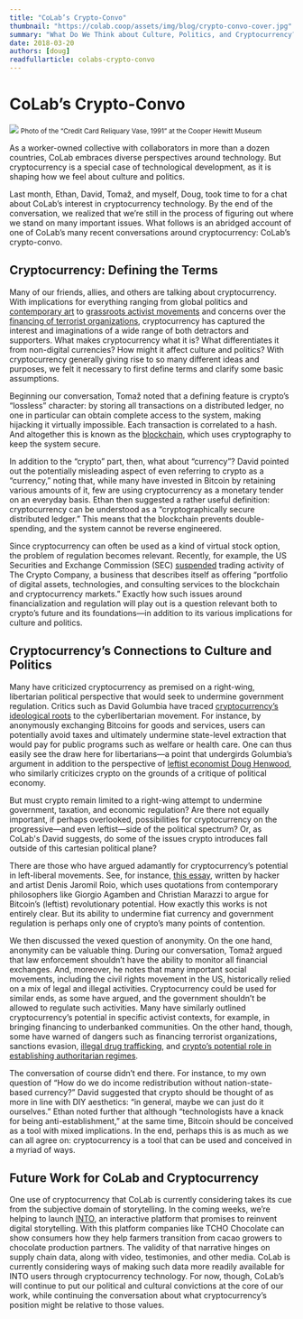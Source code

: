 ```yaml
---
title: "CoLab’s Crypto-Convo"
thumbnail: "https://colab.coop/assets/img/blog/crypto-convo-cover.jpg"
summary: "What Do We Think about Culture, Politics, and Cryptocurrency?"
date: 2018-03-20
authors: [doug]
readfullarticle: colabs-crypto-convo
---
```


# CoLab’s Crypto-Convo

<img src="/assets/img/blog/crypto-convo-cover.jpg" class="center-element">
<small>Photo of the “Credit Card Reliquary Vase, 1991” at the Cooper Hewitt Museum</small>

As a worker-owned collective with collaborators in more than a dozen countries, CoLab embraces diverse perspectives around technology. But cryptocurrency is a special case of technological development, as it is shaping how we feel about culture and politics.

Last month, Ethan, David, Tomaž, and myself, Doug, took time to for a chat about CoLab’s interest in cryptocurrency technology. By the end of the conversation, we realized that we’re still in the process of figuring out where we stand on many important issues. What follows is an abridged account of one of CoLab’s many recent conversations around cryptocurrency: CoLab’s crypto-convo.

## Cryptocurrency: Defining the Terms

Many of our friends, allies, and others are talking about cryptocurrency. With implications for everything ranging from global politics and <a href="https://www.artnome.com/news/2018/1/6/untangling-the-richard-prince-blockchain-scam" target="_blank" rel="noopener noreferrer">contemporary art</a> to <a href="https://wagingnonviolence.org/feature/bitcoin-activists-need-know/" target="_blank" rel="noopener noreferrer">grassroots activist movements</a> and concerns over the <a href="http://www.washingtonexaminer.com/the-dark-side-of-bitcoin-terror-financing-and-sanctions-evasion/article/2646118" target="_blank" rel="noopener noreferrer">financing of terrorist organizations</a>, cryptocurrency has captured the interest and imaginations of a wide range of both detractors and supporters. What makes cryptocurrency what it is? What differentiates it from non-digital currencies? How might it affect culture and politics? With cryptocurrency generally giving rise to so many different ideas and purposes, we felt it necessary to first define terms and clarify some basic assumptions.

Beginning our conversation, Tomaž noted that a defining feature is crypto’s “lossless” character: by storing all transactions on a distributed ledger, no one in particular can obtain complete access to the system, making hijacking it virtually impossible. Each transaction is correlated to a hash. And altogether this is known as the <a href="https://en.wikipedia.org/wiki/Blockchain" target="_blank" rel="noopener noreferrer">blockchain</a>, which uses cryptography to keep the system secure.

In addition to the “crypto” part, then, what about “currency”? David pointed out the potentially misleading aspect of even referring to crypto as a “currency,” noting that, while many have invested in Bitcoin by retaining various amounts of it, few are using cryptocurrency as a monetary tender on an everyday basis. Ethan then suggested a rather useful definition: cryptocurrency can be understood as a “cryptographically secure distributed ledger.” This means that the blockchain prevents double-spending, and the system cannot be reverse engineered.

Since cryptocurrency can often be used as a kind of virtual stock option, the problem of regulation becomes relevant. Recently, for example, the US Securities and Exchange Commission (SEC) <a href="http://money.cnn.com/2017/12/19/investing/bitcoin-crytpocurrencies-sec-bubble/index.html" target="_blank" rel="noopener noreferrer">suspended</a> trading activity of The Crypto Company, a business that describes itself as offering “portfolio of digital assets, technologies, and consulting services to the blockchain and cryptocurrency markets.” Exactly how such issues around financialization and regulation will play out is a question relevant both to crypto’s future and its foundations—in addition to its various implications for culture and politics.

## Cryptocurrency’s Connections to Culture and Politics

Many have criticized cryptocurrency as premised on a right-wing, libertarian political perspective that would seek to undermine government regulation. Critics such as David Golumbia have traced <a href="https://www.upress.umn.edu/book-division/books/the-politics-of-bitcoin" target="_blank" rel="noopener noreferrer">cryptocurrency’s ideological roots</a> to the cyberlibertarian movement. For instance, by anonymously exchanging Bitcoins for goods and services, users can potentially avoid taxes and ultimately undermine state-level extraction that would pay for public programs such as welfare or health care. One can thus easily see the draw here for libertarians—a point that undergirds Golumbia’s argument in addition to the perspective of <a href="https://jacobinmag.com/2017/12/bitcoin-price-crypto-currency-explainer" target="_blank" rel="noopener noreferrer">leftist economist Doug Henwood</a>, who similarly criticizes crypto on the grounds of a critique of political economy.

But must crypto remain limited to a right-wing attempt to undermine government, taxation, and economic regulation? Are there not equally important, if perhaps overlooked, possibilities for cryptocurrency on the progressive—and even leftist—side of the political spectrum? Or, as CoLab's David suggests, do some of the issues crypto introduces fall outside of this cartesian political plane?

There are those who have argued adamantly for cryptocurrency’s potential in left-liberal movements. See, for instance, <a href="https://files.dyne.org/readers/Bitcoin_end_of_taboo_on_money.pdf" target="_blank" rel="noopener noreferrer">this essay</a>, written by hacker and artist Denis Jaromil Roio, which uses quotations from contemporary philosophers like Giorgio Agamben and Christian Marazzi to argue for Bitcoin’s (leftist) revolutionary potential. How exactly this works is not entirely clear. But its ability to undermine fiat currency and government regulation is perhaps only one of crypto’s many points of contention.

We then discussed the vexed question of anonymity. On the one hand, anonymity can be valuable thing. During our conversation, Tomaž argued that law enforcement shouldn’t have the ability to monitor all financial exchanges. And, moreover, he notes that many important social movements, including the civil rights movement in the US, historically relied on a mix of legal and illegal activities. Cryptocurrency could be used for similar ends, as some have argued, and the government shouldn’t be allowed to regulate such activities. Many have similarly outlined cryptocurrency’s potential in specific activist contexts, for example, in bringing financing to underbanked communities. On the other hand, though, some have warned of dangers such as financing terrorist organizations, sanctions evasion, <a href="https://papers.ssrn.com/sol3/papers.cfm?abstract_id=3102645#.WmCNreqgJD4.twitter" target="_blank" rel="noopener noreferrer">illegal drug trafficking</a>, and <a href="https://www.theatlantic.com/technology/archive/2017/05/blockchain-of-command/528543/" target="_blank" rel="noopener noreferrer">crypto’s potential role in establishing authoritarian regimes</a>.

The conversation of course didn’t end there. For instance, to my own question of “How do we do income redistribution without nation-state-based currency?” David suggested that crypto should be thought of as more in line with DIY aesthetics: “in general, maybe we can just do it ourselves.” Ethan noted further that although “technologists have a knack for being anti-establishment,” at the same time, Bitcoin should be conceived as a tool with mixed implications. In the end, perhaps this is as much as we can all agree on: cryptocurrency is a tool that can be used and conceived in a myriad of ways.

## Future Work for CoLab and Cryptocurrency

One use of cryptocurrency that CoLab is currently considering takes its cue from the subjective domain of storytelling. In the coming weeks, we’re helping to launch <a href="http://lookin.to/" target="_blank" rel="noopener noreferrer">INTO</a>, an interactive platform that promises to reinvent digital storytelling. With this platform companies like TCHO Chocolate can show consumers how they help farmers transition from cacao growers to chocolate production partners. The validity of that narrative hinges on supply chain data, along with video, testimonies, and other media. CoLab is currently considering ways of making such data more readily available for INTO users through cryptocurrency technology. For now, though, CoLab’s will continue to put our political and cultural convictions at the core of our work, while continuing the conversation about what cryptocurrency’s position might be relative to those values.
